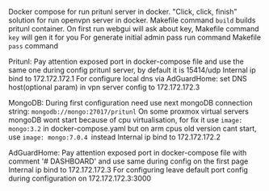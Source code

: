 Docker compose for run pritunl server in docker.
"Click, click, finish" solution for run openvpn server in docker.
Makefile command `build` builds pritunl container.
On first run webgui will ask about key, Makefile command `key` will gen it for you
For generate initial admin pass run command Makefile `pass` command

Pritunl:
Pay attention exposed port in docker-compose file and use the same one during config pritunl server, by default it is 15414/udp
Internal ip bind to 172.172.172.1
For configure local dns via AdGuardHome: set DNS host(optional param) in vpn server config to 172.172.172.3

MongoDB:
During first configuration need use next mongoDB connection string: `mongodb://mongo:27017/pritunl`
On some proxmox virtual servers mongoDB wont start because of cpu virtualisation, for fix it use `image: mongo:3.2` in docker-compose.yaml
but on arm cpus old version cant start, use `image: mongo:7.0.4 `instead
Internal ip bind to 172.172.172.2

AdGuardHome:
Pay attention exposed port in docker-compose file with comment '# DASHBOARD' and use same during config on the first page
Internal ip bind to 172.172.172.3
For configuring leave default port config during configuration on 172.172.172.3:3000


